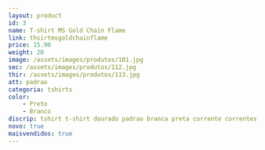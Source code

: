 ```yaml
---
layout: product
id: 3
name: T-shirt MS Gold Chain Flame 
link: thsirtmsgoldchainflame
price: 15.90
weight: 20
image: /assets/images/produtos/101.jpg
sec: /assets/images/produtos/112.jpg
thir: /assets/images/produtos/113.jpg
att: padrao
categoria: tshirts
color:
    - Preto
    - Branco
discrip: tshirt t-shirt dourado padrao branca preta corrente correntes aço
novo: true
maisvendidos: true
---
```

